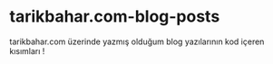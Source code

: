 # tarikbahar.com-blog-posts
tarikbahar.com üzerinde yazmış olduğum blog yazılarının kod içeren kısımları !
